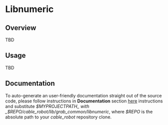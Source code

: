 # Libnumeric

## Overview

TBD

## Usage

TBD

## Documentation

To auto-generate an user-friendly documentation straight out of the source code, please follow instructions in **Documentation** section [here](../README.md) instructions and substitute _$MYPROJECTPATH_ with _$REPO/cable_robot/lib/grab_common/libnumeric_, where _$REPO_ is the absolute path to your _cable_robot_ repository clone.

